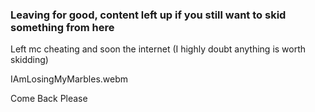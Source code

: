### Leaving for good, content left up if you still want to skid something from here
Left mc cheating and soon the internet 
(I highly doubt anything is worth skidding)

IAmLosingMyMarbles.webm

Come Back Please

